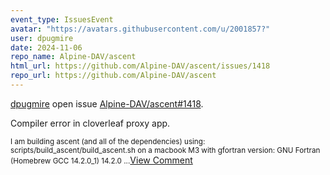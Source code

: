 ```yaml
---
event_type: IssuesEvent
avatar: "https://avatars.githubusercontent.com/u/2001857?"
user: dpugmire
date: 2024-11-06
repo_name: Alpine-DAV/ascent
html_url: https://github.com/Alpine-DAV/ascent/issues/1418
repo_url: https://github.com/Alpine-DAV/ascent
---
```


<a href='https://github.com/dpugmire' target='_blank'>dpugmire</a> open issue <a href='https://github.com/Alpine-DAV/ascent/issues/1418' target='_blank'>Alpine-DAV/ascent#1418</a>.

<p>Compiler error in cloverleaf proxy app.</p><small>I am building ascent (and all of the dependencies) using:  scripts/build_ascent/build_ascent.sh on a macbook M3 with gfortran version: GNU Fortran (Homebrew GCC 14.2.0_1) 14.2.0 ...</small><a href='https://github.com/Alpine-DAV/ascent/issues/1418' target='_blank'>View Comment</a>